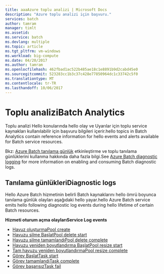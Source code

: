 ```yaml
---
title: aaaAzure toplu analizi | Microsoft Docs
description: "Azure toplu analizi için başvuru."
services: batch
author: tamram
manager: timlt
ms.assetid: 
ms.service: batch
ms.devlang: multiple
ms.topic: article
ms.tgt_pltfrm: vm-windows
ms.workload: big-compute
ms.date: 04/20/2017
ms.author: tamram
ms.openlocfilehash: 462fbad1ac522b485ae18c1e8891b9d2cabd45e0
ms.sourcegitcommit: 523283cc1b3c37c428e77850964dc1c33742c5f0
ms.translationtype: MT
ms.contentlocale: tr-TR
ms.lasthandoff: 10/06/2017
---
```

# <a name="batch-analytics"></a><span data-ttu-id="6d915-103">Toplu analizi</span><span class="sxs-lookup"><span data-stu-id="6d915-103">Batch Analytics</span></span>
<span data-ttu-id="6d915-104">Toplu analizi Hello konularında hello olay ve Uyarılar için toplu service kaynakları kullanılabilir için başvuru bilgileri içerir.</span><span class="sxs-lookup"><span data-stu-id="6d915-104">hello topics in Batch Analytics contain reference information for hello events and alerts available for Batch service resources.</span></span>

<span data-ttu-id="6d915-105">Bkz: [Azure Batch tanılama günlük](https://azure.microsoft.com/documentation/articles/batch-diagnostics/) etkinleştirme ve toplu tanılama günlüklerini kullanma hakkında daha fazla bilgi.</span><span class="sxs-lookup"><span data-stu-id="6d915-105">See [Azure Batch diagnostic logging](https://azure.microsoft.com/documentation/articles/batch-diagnostics/) for more information on enabling and consuming Batch diagnostic logs.</span></span>

## <a name="diagnostic-logs"></a><span data-ttu-id="6d915-106">Tanılama günlükleri</span><span class="sxs-lookup"><span data-stu-id="6d915-106">Diagnostic logs</span></span>

<span data-ttu-id="6d915-107">Hello Azure Batch hizmetinin belirli Batch kaynaklarını hello ömrü boyunca tanılama günlük olayları aşağıdaki hello yayar.</span><span class="sxs-lookup"><span data-stu-id="6d915-107">hello Azure Batch service emits hello following diagnostic log events during hello lifetime of certain Batch resources.</span></span>

<span data-ttu-id="6d915-108">**Hizmeti oturum açma olayları**</span><span class="sxs-lookup"><span data-stu-id="6d915-108">**Service Log events**</span></span>
* [<span data-ttu-id="6d915-109">Havuz oluşturma</span><span class="sxs-lookup"><span data-stu-id="6d915-109">Pool create</span></span>](batch-pool-create-event.md)
* [<span data-ttu-id="6d915-110">Havuzu silme Başlat</span><span class="sxs-lookup"><span data-stu-id="6d915-110">Pool delete start</span></span>](batch-pool-delete-start-event.md)
* [<span data-ttu-id="6d915-111">Havuzu silme tamamlandı</span><span class="sxs-lookup"><span data-stu-id="6d915-111">Pool delete complete</span></span>](batch-pool-delete-complete-event.md)
* [<span data-ttu-id="6d915-112">Havuzu yeniden boyutlandırma Başlat</span><span class="sxs-lookup"><span data-stu-id="6d915-112">Pool resize start</span></span>](batch-pool-resize-start-event.md)
* [<span data-ttu-id="6d915-113">Tam havuzu yeniden boyutlandırma</span><span class="sxs-lookup"><span data-stu-id="6d915-113">Pool resize complete</span></span>](batch-pool-resize-complete-event.md)
* [<span data-ttu-id="6d915-114">Görev Başlat</span><span class="sxs-lookup"><span data-stu-id="6d915-114">Task start</span></span>](batch-task-start-event.md)
* [<span data-ttu-id="6d915-115">Görev tamamlandı</span><span class="sxs-lookup"><span data-stu-id="6d915-115">Task complete</span></span>](batch-task-complete-event.md)
* [<span data-ttu-id="6d915-116">Görev başarısız</span><span class="sxs-lookup"><span data-stu-id="6d915-116">Task fail</span></span>](batch-task-fail-event.md)
